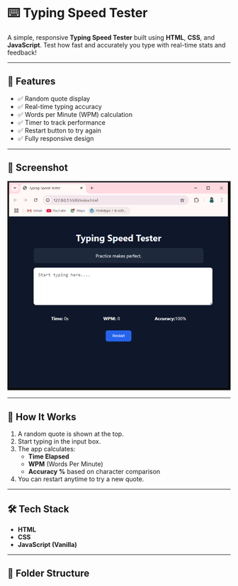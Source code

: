 # ⌨️ Typing Speed Tester

A simple, responsive **Typing Speed Tester** built using **HTML**, **CSS**, and **JavaScript**. Test how fast and accurately you type with real-time stats and feedback!

---

## 🚀 Features

- ✅ Random quote display
- ✅ Real-time typing accuracy
- ✅ Words per Minute (WPM) calculation
- ✅ Timer to track performance
- ✅ Restart button to try again
- ✅ Fully responsive design

---

## 📸 Screenshot

![Typing Speed Tester Screenshot](screenshot.PNG)

---

## 🧠 How It Works

1. A random quote is shown at the top.
2. Start typing in the input box.
3. The app calculates:
   - **Time Elapsed**
   - **WPM** (Words Per Minute)
   - **Accuracy %** based on character comparison
4. You can restart anytime to try a new quote.

---

## 🛠️ Tech Stack

- **HTML**
- **CSS**
- **JavaScript (Vanilla)**

---

## 📁 Folder Structure

